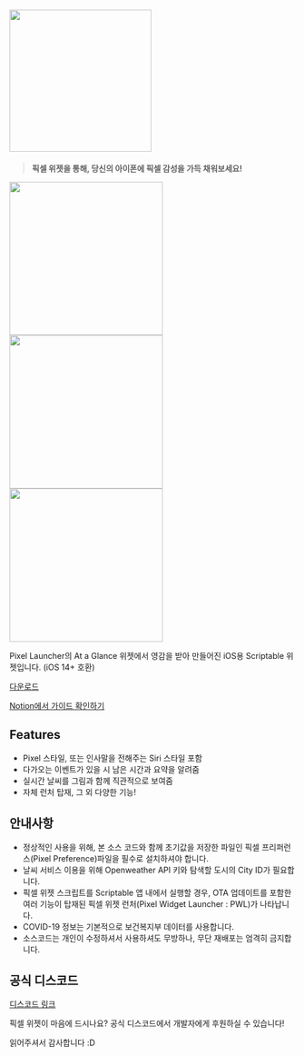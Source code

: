 # <img width="250" src="https://user-images.githubusercontent.com/63099769/101245589-42f28200-3751-11eb-91ad-43476ecb42b9.PNG">
> **픽셀 위젯을 통해, 당신의 아이폰에 픽셀 감성을 가득 채워보세요!**
<div>
<img width="270" src="https://user-images.githubusercontent.com/63099769/101245888-4be45300-3753-11eb-820e-2a9db04ee45a.png">
<img width="270" src="https://user-images.githubusercontent.com/63099769/101245885-4850cc00-3753-11eb-95f4-79dbd77fef28.png">
<img width="270" src="https://user-images.githubusercontent.com/63099769/101245892-4e46ad00-3753-11eb-8ad4-f72076114a31.png">
</div>

Pixel Launcher의 At a Glance 위젯에서 영감을 받아 만들어진 iOS용 Scriptable 위젯입니다. (iOS 14+ 호환)


[다운로드](https://github.com/xkfdhr/pixel-widget/releases)

[Notion에서 가이드 확인하기](https://www.notion.so/Pixel-Widget-7a953fd225e94380987f777838c0dc33)

## Features
- Pixel 스타일, 또는 인사말을 전해주는 Siri 스타일 포함
- 다가오는 이벤트가 있을 시 남은 시간과 요약을 알려줌
- 실시간 날씨를 그림과 함께 직관적으로 보여줌
- 자체 런처 탑재, 그 외 다양한 기능!

## 안내사항
- 정상적인 사용을 위해, 본 소스 코드와 함께 초기값을 저장한 파일인 픽셀 프리퍼런스(Pixel Preference)파일을 필수로 설치하셔야 합니다.
- 날씨 서비스 이용을 위해 Openweather API 키와 탐색할 도시의 City ID가 필요합니다.
- 픽셀 위젯 스크립트를 Scriptable 앱 내에서 실행할 경우, OTA 업데이트를 포함한 여러 기능이 탑재된 픽셀 위젯 런처(Pixel Widget Launcher : PWL)가 나타납니다.
- COVID-19 정보는 기본적으로 보건복지부 데이터를 사용합니다.
- 소스코드는 개인이 수정하셔서 사용하셔도 무방하나, 무단 재배포는 엄격히 금지합니다.

## 공식 디스코드
[디스코드 링크](https://discord.gg/BCP2S7BdaC)

픽셀 위젯이 마음에 드시나요? 공식 디스코드에서 개발자에게 후원하실 수 있습니다!


읽어주셔서 감사합니다 :D
